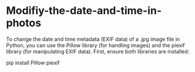 # Modifiy-the-date-and-time-in-photos


To change the date and time metadata (EXIF data) of a .jpg image file in Python, you can use the Pillow library (for handling images) and the piexif library (for manipulating EXIF data). First, ensure both libraries are installed:

pip install Pillow piexif

